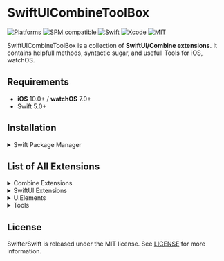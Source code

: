 # SwiftUICombineToolBox

[![Platforms](https://img.shields.io/badge/platforms-iOS%20%7C%20watchOS%20%7C%20-lightgrey.svg)](https://github.com/lukacs-m/SwiftUICombineToolBox)
[![SPM compatible](https://img.shields.io/badge/SPM-Compatible-brightgreen.svg?style=flat)](https://swift.org/package-manager/)
[![Swift](https://img.shields.io/badge/Swift-5.3-orange.svg)](https://swift.org)
[![Xcode](https://img.shields.io/badge/Xcode-12.4-blue.svg)](https://developer.apple.com/xcode)
[![MIT](https://img.shields.io/badge/License-MIT-red.svg)](https://opensource.org/licenses/MIT)

SwiftUICombineToolBox is a collection of **SwiftUI/Combine extensions**. It contains helpfull methods, syntactic sugar, and usefull Tools for iOS, watchOS.

## Requirements

- **iOS** 10.0+ / **watchOS** 7.0+
- Swift 5.0+


## Installation

<details>
<summary>Swift Package Manager</summary>
</br>
<p>You can use <a href="https://swift.org/package-manager">The Swift Package Manager</a> to install <code>SwiftUICombineToolBox</code> by adding the proper description to your <code>Package.swift</code> file:</p>

<pre><code class="swift language-swift">import PackageDescription

let package = Package(
    name: "YOUR_PROJECT_NAME",
    targets: [],
    dependencies: [
        .package(url: "https://github.com/lukacs-m/SwiftUICombineToolBox", from: "0.0.12")
    ]
)
</code></pre>

<p>Next, add <code>SwifterSwift</code> to your targets dependencies like so:</p>
<pre><code class="swift language-swift">.target(
    name: "YOUR_TARGET_NAME",
    dependencies: [
        "SwiftUICombineToolBox",
    ]
),</code></pre>
<p>Then run <code>swift package update</code>.</p>

</details>

## List of All Extensions

<details>
<summary>Combine Extensions</summary>
</br>
<ul>
<li><a href="https://github.com/lukacs-m/SwiftUICombineToolBox/blob/master/Sources/SwiftUICombineToolBox/Extensions/Publishers%2BExtensions.swift"><code>Publisher extensions</code></a></li>

</ul>
</details>


<details>
<summary>SwiftUI Extensions</summary>
</br>
<ul>
<li><a href="https://github.com/lukacs-m/SwiftUICombineToolBox/blob/master/Sources/SwiftUICombineToolBox/Extensions/Views%2BExtensions.swift"><code>View extensions</code></a></li>
</ul>
</details>


<details>
<summary>UIElements</summary>
</br>
<ul>
<li><a href="https://github.com/lukacs-m/SwiftUICombineToolBox/blob/master/Sources/SwiftUICombineToolBox/UIElements/Components/LazyView.swift"><code>LazyView</code></a></li>
<li><a href="https://github.com/lukacs-m/SwiftUICombineToolBox/blob/master/Sources/SwiftUICombineToolBox/UIElements/SwiftUIPreviews/UIScenePreview.swift"><code>SwiftUIPreviews</code></a></li>
</ul>
</details>


<details>
<summary>Tools</summary>
</br>
<ul>
<li><a href="https://github.com/lukacs-m/SwiftUICombineToolBox/blob/master/Sources/SwiftUICombineToolBox/Tools/Services/ReachabilityService.swift"><code>ReachabilityService</code></a></li>
</ul>
</details>


## License

SwifterSwift is released under the MIT license. See [LICENSE](https://github.com/SwifterSwift/SwifterSwift/blob/master/LICENSE) for more information.
